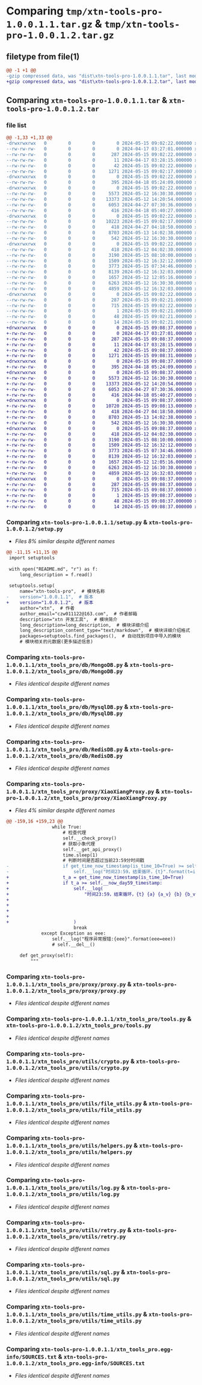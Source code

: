 # Comparing `tmp/xtn-tools-pro-1.0.0.1.1.tar.gz` & `tmp/xtn-tools-pro-1.0.0.1.2.tar.gz`

## filetype from file(1)

```diff
@@ -1 +1 @@
-gzip compressed data, was "dist\xtn-tools-pro-1.0.0.1.1.tar", last modified: Wed May 15 09:02:22 2024, max compression
+gzip compressed data, was "dist\xtn-tools-pro-1.0.0.1.2.tar", last modified: Wed May 15 09:08:37 2024, max compression
```

## Comparing `xtn-tools-pro-1.0.0.1.1.tar` & `xtn-tools-pro-1.0.0.1.2.tar`

### file list

```diff
@@ -1,33 +1,33 @@
-drwxrwxrwx   0        0        0        0 2024-05-15 09:02:22.000000 xtn-tools-pro-1.0.0.1.1/
--rw-rw-rw-   0        0        0        0 2024-04-17 03:27:01.000000 xtn-tools-pro-1.0.0.1.1/LICENSE
--rw-rw-rw-   0        0        0      287 2024-05-15 09:02:22.000000 xtn-tools-pro-1.0.0.1.1/PKG-INFO
--rw-rw-rw-   0        0        0       11 2024-04-17 03:28:15.000000 xtn-tools-pro-1.0.0.1.1/README.md
--rw-rw-rw-   0        0        0       42 2024-05-15 09:02:22.000000 xtn-tools-pro-1.0.0.1.1/setup.cfg
--rw-rw-rw-   0        0        0     1271 2024-05-15 09:02:17.000000 xtn-tools-pro-1.0.0.1.1/setup.py
-drwxrwxrwx   0        0        0        0 2024-05-15 09:02:22.000000 xtn-tools-pro-1.0.0.1.1/xtn_tools_pro/
--rw-rw-rw-   0        0        0      395 2024-04-18 05:24:09.000000 xtn-tools-pro-1.0.0.1.1/xtn_tools_pro/__init__.py
-drwxrwxrwx   0        0        0        0 2024-05-15 09:02:22.000000 xtn-tools-pro-1.0.0.1.1/xtn_tools_pro/db/
--rw-rw-rw-   0        0        0     5573 2024-05-12 16:30:30.000000 xtn-tools-pro-1.0.0.1.1/xtn_tools_pro/db/MongoDB.py
--rw-rw-rw-   0        0        0    13373 2024-05-12 14:20:54.000000 xtn-tools-pro-1.0.0.1.1/xtn_tools_pro/db/MysqlDB.py
--rw-rw-rw-   0        0        0     6053 2024-04-27 07:30:36.000000 xtn-tools-pro-1.0.0.1.1/xtn_tools_pro/db/RedisDB.py
--rw-rw-rw-   0        0        0      416 2024-04-18 05:40:27.000000 xtn-tools-pro-1.0.0.1.1/xtn_tools_pro/db/__init__.py
-drwxrwxrwx   0        0        0        0 2024-05-15 09:02:22.000000 xtn-tools-pro-1.0.0.1.1/xtn_tools_pro/proxy/
--rw-rw-rw-   0        0        0    10223 2024-05-15 09:02:17.000000 xtn-tools-pro-1.0.0.1.1/xtn_tools_pro/proxy/XiaoXiangProxy.py
--rw-rw-rw-   0        0        0      418 2024-04-27 04:18:50.000000 xtn-tools-pro-1.0.0.1.1/xtn_tools_pro/proxy/__init__.py
--rw-rw-rw-   0        0        0     8703 2024-05-13 14:02:38.000000 xtn-tools-pro-1.0.0.1.1/xtn_tools_pro/proxy/proxy.py
--rw-rw-rw-   0        0        0      542 2024-05-12 16:30:30.000000 xtn-tools-pro-1.0.0.1.1/xtn_tools_pro/tools.py
-drwxrwxrwx   0        0        0        0 2024-05-15 09:02:22.000000 xtn-tools-pro-1.0.0.1.1/xtn_tools_pro/utils/
--rw-rw-rw-   0        0        0      418 2024-05-12 04:02:30.000000 xtn-tools-pro-1.0.0.1.1/xtn_tools_pro/utils/__init__.py
--rw-rw-rw-   0        0        0     3190 2024-05-15 08:10:00.000000 xtn-tools-pro-1.0.0.1.1/xtn_tools_pro/utils/crypto.py
--rw-rw-rw-   0        0        0     1509 2024-05-12 16:32:12.000000 xtn-tools-pro-1.0.0.1.1/xtn_tools_pro/utils/file_utils.py
--rw-rw-rw-   0        0        0     3773 2024-05-15 07:34:46.000000 xtn-tools-pro-1.0.0.1.1/xtn_tools_pro/utils/helpers.py
--rw-rw-rw-   0        0        0     8139 2024-05-12 16:32:03.000000 xtn-tools-pro-1.0.0.1.1/xtn_tools_pro/utils/log.py
--rw-rw-rw-   0        0        0     1657 2024-05-12 12:05:16.000000 xtn-tools-pro-1.0.0.1.1/xtn_tools_pro/utils/retry.py
--rw-rw-rw-   0        0        0     6263 2024-05-12 16:30:30.000000 xtn-tools-pro-1.0.0.1.1/xtn_tools_pro/utils/sql.py
--rw-rw-rw-   0        0        0     4859 2024-05-12 16:32:03.000000 xtn-tools-pro-1.0.0.1.1/xtn_tools_pro/utils/time_utils.py
-drwxrwxrwx   0        0        0        0 2024-05-15 09:02:22.000000 xtn-tools-pro-1.0.0.1.1/xtn_tools_pro.egg-info/
--rw-rw-rw-   0        0        0      287 2024-05-15 09:02:21.000000 xtn-tools-pro-1.0.0.1.1/xtn_tools_pro.egg-info/PKG-INFO
--rw-rw-rw-   0        0        0      715 2024-05-15 09:02:22.000000 xtn-tools-pro-1.0.0.1.1/xtn_tools_pro.egg-info/SOURCES.txt
--rw-rw-rw-   0        0        0        1 2024-05-15 09:02:21.000000 xtn-tools-pro-1.0.0.1.1/xtn_tools_pro.egg-info/dependency_links.txt
--rw-rw-rw-   0        0        0       48 2024-05-15 09:02:21.000000 xtn-tools-pro-1.0.0.1.1/xtn_tools_pro.egg-info/requires.txt
--rw-rw-rw-   0        0        0       14 2024-05-15 09:02:21.000000 xtn-tools-pro-1.0.0.1.1/xtn_tools_pro.egg-info/top_level.txt
+drwxrwxrwx   0        0        0        0 2024-05-15 09:08:37.000000 xtn-tools-pro-1.0.0.1.2/
+-rw-rw-rw-   0        0        0        0 2024-04-17 03:27:01.000000 xtn-tools-pro-1.0.0.1.2/LICENSE
+-rw-rw-rw-   0        0        0      287 2024-05-15 09:08:37.000000 xtn-tools-pro-1.0.0.1.2/PKG-INFO
+-rw-rw-rw-   0        0        0       11 2024-04-17 03:28:15.000000 xtn-tools-pro-1.0.0.1.2/README.md
+-rw-rw-rw-   0        0        0       42 2024-05-15 09:08:37.000000 xtn-tools-pro-1.0.0.1.2/setup.cfg
+-rw-rw-rw-   0        0        0     1271 2024-05-15 09:08:31.000000 xtn-tools-pro-1.0.0.1.2/setup.py
+drwxrwxrwx   0        0        0        0 2024-05-15 09:08:37.000000 xtn-tools-pro-1.0.0.1.2/xtn_tools_pro/
+-rw-rw-rw-   0        0        0      395 2024-04-18 05:24:09.000000 xtn-tools-pro-1.0.0.1.2/xtn_tools_pro/__init__.py
+drwxrwxrwx   0        0        0        0 2024-05-15 09:08:37.000000 xtn-tools-pro-1.0.0.1.2/xtn_tools_pro/db/
+-rw-rw-rw-   0        0        0     5573 2024-05-12 16:30:30.000000 xtn-tools-pro-1.0.0.1.2/xtn_tools_pro/db/MongoDB.py
+-rw-rw-rw-   0        0        0    13373 2024-05-12 14:20:54.000000 xtn-tools-pro-1.0.0.1.2/xtn_tools_pro/db/MysqlDB.py
+-rw-rw-rw-   0        0        0     6053 2024-04-27 07:30:36.000000 xtn-tools-pro-1.0.0.1.2/xtn_tools_pro/db/RedisDB.py
+-rw-rw-rw-   0        0        0      416 2024-04-18 05:40:27.000000 xtn-tools-pro-1.0.0.1.2/xtn_tools_pro/db/__init__.py
+drwxrwxrwx   0        0        0        0 2024-05-15 09:08:37.000000 xtn-tools-pro-1.0.0.1.2/xtn_tools_pro/proxy/
+-rw-rw-rw-   0        0        0    10720 2024-05-15 09:08:13.000000 xtn-tools-pro-1.0.0.1.2/xtn_tools_pro/proxy/XiaoXiangProxy.py
+-rw-rw-rw-   0        0        0      418 2024-04-27 04:18:50.000000 xtn-tools-pro-1.0.0.1.2/xtn_tools_pro/proxy/__init__.py
+-rw-rw-rw-   0        0        0     8703 2024-05-13 14:02:38.000000 xtn-tools-pro-1.0.0.1.2/xtn_tools_pro/proxy/proxy.py
+-rw-rw-rw-   0        0        0      542 2024-05-12 16:30:30.000000 xtn-tools-pro-1.0.0.1.2/xtn_tools_pro/tools.py
+drwxrwxrwx   0        0        0        0 2024-05-15 09:08:37.000000 xtn-tools-pro-1.0.0.1.2/xtn_tools_pro/utils/
+-rw-rw-rw-   0        0        0      418 2024-05-12 04:02:30.000000 xtn-tools-pro-1.0.0.1.2/xtn_tools_pro/utils/__init__.py
+-rw-rw-rw-   0        0        0     3190 2024-05-15 08:10:00.000000 xtn-tools-pro-1.0.0.1.2/xtn_tools_pro/utils/crypto.py
+-rw-rw-rw-   0        0        0     1509 2024-05-12 16:32:12.000000 xtn-tools-pro-1.0.0.1.2/xtn_tools_pro/utils/file_utils.py
+-rw-rw-rw-   0        0        0     3773 2024-05-15 07:34:46.000000 xtn-tools-pro-1.0.0.1.2/xtn_tools_pro/utils/helpers.py
+-rw-rw-rw-   0        0        0     8139 2024-05-12 16:32:03.000000 xtn-tools-pro-1.0.0.1.2/xtn_tools_pro/utils/log.py
+-rw-rw-rw-   0        0        0     1657 2024-05-12 12:05:16.000000 xtn-tools-pro-1.0.0.1.2/xtn_tools_pro/utils/retry.py
+-rw-rw-rw-   0        0        0     6263 2024-05-12 16:30:30.000000 xtn-tools-pro-1.0.0.1.2/xtn_tools_pro/utils/sql.py
+-rw-rw-rw-   0        0        0     4859 2024-05-12 16:32:03.000000 xtn-tools-pro-1.0.0.1.2/xtn_tools_pro/utils/time_utils.py
+drwxrwxrwx   0        0        0        0 2024-05-15 09:08:37.000000 xtn-tools-pro-1.0.0.1.2/xtn_tools_pro.egg-info/
+-rw-rw-rw-   0        0        0      287 2024-05-15 09:08:37.000000 xtn-tools-pro-1.0.0.1.2/xtn_tools_pro.egg-info/PKG-INFO
+-rw-rw-rw-   0        0        0      715 2024-05-15 09:08:37.000000 xtn-tools-pro-1.0.0.1.2/xtn_tools_pro.egg-info/SOURCES.txt
+-rw-rw-rw-   0        0        0        1 2024-05-15 09:08:37.000000 xtn-tools-pro-1.0.0.1.2/xtn_tools_pro.egg-info/dependency_links.txt
+-rw-rw-rw-   0        0        0       48 2024-05-15 09:08:37.000000 xtn-tools-pro-1.0.0.1.2/xtn_tools_pro.egg-info/requires.txt
+-rw-rw-rw-   0        0        0       14 2024-05-15 09:08:37.000000 xtn-tools-pro-1.0.0.1.2/xtn_tools_pro.egg-info/top_level.txt
```

### Comparing `xtn-tools-pro-1.0.0.1.1/setup.py` & `xtn-tools-pro-1.0.0.1.2/setup.py`

 * *Files 8% similar despite different names*

```diff
@@ -11,15 +11,15 @@
 import setuptools
 
 with open("README.md", "r") as f:
     long_description = f.read()
 
 setuptools.setup(
     name="xtn-tools-pro",  # 模块名称
-    version="1.0.0.1.1",  # 版本
+    version="1.0.0.1.2",  # 版本
     author="xtn",  # 作者
     author_email="czw011122@163.com",  # 作者邮箱
     description="xtn 开发工具",  # 模块简介
     long_description=long_description,  # 模块详细介绍
     long_description_content_type="text/markdown",  # 模块详细介绍格式
     packages=setuptools.find_packages(),  # 自动找到项目中导入的模块
     # 模块相关的元数据(更多描述信息)
```

### Comparing `xtn-tools-pro-1.0.0.1.1/xtn_tools_pro/db/MongoDB.py` & `xtn-tools-pro-1.0.0.1.2/xtn_tools_pro/db/MongoDB.py`

 * *Files identical despite different names*

### Comparing `xtn-tools-pro-1.0.0.1.1/xtn_tools_pro/db/MysqlDB.py` & `xtn-tools-pro-1.0.0.1.2/xtn_tools_pro/db/MysqlDB.py`

 * *Files identical despite different names*

### Comparing `xtn-tools-pro-1.0.0.1.1/xtn_tools_pro/db/RedisDB.py` & `xtn-tools-pro-1.0.0.1.2/xtn_tools_pro/db/RedisDB.py`

 * *Files identical despite different names*

### Comparing `xtn-tools-pro-1.0.0.1.1/xtn_tools_pro/proxy/XiaoXiangProxy.py` & `xtn-tools-pro-1.0.0.1.2/xtn_tools_pro/proxy/XiaoXiangProxy.py`

 * *Files 4% similar despite different names*

```diff
@@ -159,16 +159,23 @@
                 while True:
                     # 检查代理
                     self.__check_proxy()
                     # 获取小象代理
                     self.__get_api_proxy()
                     time.sleep(1)
                     # 判断时间是否超过当前23:59分时间戳
-                    if get_time_now_timestamp(is_time_10=True) >= self.__now_day59_timestamp:
-                        self.__log("时间23:59，结束循环，{t}".format(t=int(time.time())))
+                    t_a = get_time_now_timestamp(is_time_10=True)
+                    if t_a >= self.__now_day59_timestamp:
+                        self.__log(
+                            "时间23:59，结束循环，{t} {a} {a_v} {b} {b_v}".format(t=int(time.time()),
+                                                                          a=type(t_a),
+                                                                          a_v=t_a,
+                                                                          b=type(self.__now_day59_timestamp),
+                                                                          b_v=self.__now_day59_timestamp)
+                        )
                         break
             except Exception as eee:
                 self.__log("程序异常报错:{eee}".format(eee=eee))
                 # self.__del__()
 
     def get_proxy(self):
         """
```

### Comparing `xtn-tools-pro-1.0.0.1.1/xtn_tools_pro/proxy/proxy.py` & `xtn-tools-pro-1.0.0.1.2/xtn_tools_pro/proxy/proxy.py`

 * *Files identical despite different names*

### Comparing `xtn-tools-pro-1.0.0.1.1/xtn_tools_pro/tools.py` & `xtn-tools-pro-1.0.0.1.2/xtn_tools_pro/tools.py`

 * *Files identical despite different names*

### Comparing `xtn-tools-pro-1.0.0.1.1/xtn_tools_pro/utils/crypto.py` & `xtn-tools-pro-1.0.0.1.2/xtn_tools_pro/utils/crypto.py`

 * *Files identical despite different names*

### Comparing `xtn-tools-pro-1.0.0.1.1/xtn_tools_pro/utils/file_utils.py` & `xtn-tools-pro-1.0.0.1.2/xtn_tools_pro/utils/file_utils.py`

 * *Files identical despite different names*

### Comparing `xtn-tools-pro-1.0.0.1.1/xtn_tools_pro/utils/helpers.py` & `xtn-tools-pro-1.0.0.1.2/xtn_tools_pro/utils/helpers.py`

 * *Files identical despite different names*

### Comparing `xtn-tools-pro-1.0.0.1.1/xtn_tools_pro/utils/log.py` & `xtn-tools-pro-1.0.0.1.2/xtn_tools_pro/utils/log.py`

 * *Files identical despite different names*

### Comparing `xtn-tools-pro-1.0.0.1.1/xtn_tools_pro/utils/retry.py` & `xtn-tools-pro-1.0.0.1.2/xtn_tools_pro/utils/retry.py`

 * *Files identical despite different names*

### Comparing `xtn-tools-pro-1.0.0.1.1/xtn_tools_pro/utils/sql.py` & `xtn-tools-pro-1.0.0.1.2/xtn_tools_pro/utils/sql.py`

 * *Files identical despite different names*

### Comparing `xtn-tools-pro-1.0.0.1.1/xtn_tools_pro/utils/time_utils.py` & `xtn-tools-pro-1.0.0.1.2/xtn_tools_pro/utils/time_utils.py`

 * *Files identical despite different names*

### Comparing `xtn-tools-pro-1.0.0.1.1/xtn_tools_pro.egg-info/SOURCES.txt` & `xtn-tools-pro-1.0.0.1.2/xtn_tools_pro.egg-info/SOURCES.txt`

 * *Files identical despite different names*

